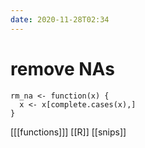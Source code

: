 ```yaml
---
date: 2020-11-28T02:34
---
```


# remove NAs

	rm_na <- function(x) {
	  x <- x[complete.cases(x),]
	}
  
[[[functions]]]
[[R]]
[[snips]]